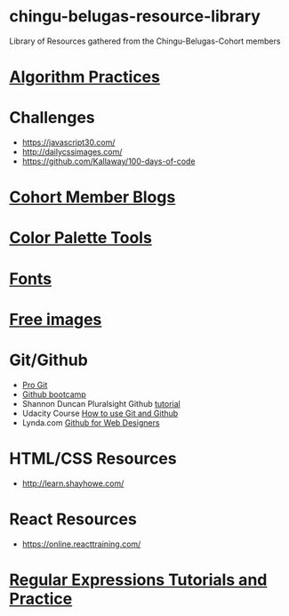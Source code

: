 # chingu-belugas-resource-library
Library of Resources gathered from the Chingu-Belugas-Cohort members

# [Algorithm Practices](algorithm-practice.md)

# Challenges
* https://javascript30.com/
* http://dailycssimages.com/
* https://github.com/Kallaway/100-days-of-code

# [Cohort Member Blogs](member_blogs.md)

# [Color Palette Tools](color-tools.md)

# [Fonts](fonts.md)

# [Free images](free-images.md)

# Git/Github

* [Pro Git](https://git-scm.com/book/en/v2)
* [Github bootcamp](https://help.github.com)
* Shannon Duncan Pluralsight Github [tutorial](https://www.pluralsight.com/blog/software-development/github-tutorial)
* Udacity Course  [How to use Git and Github]( https://www.udacity.com/course/how-to-use-git-and-github--ud775)
* Lynda.com [Github for Web Designers](https://www.lynda.com/GitHub-tutorials/GitHub-Web-Designers/162276-2.html)

# HTML/CSS Resources
* http://learn.shayhowe.com/

# React Resources
* https://online.reacttraining.com/

# [Regular Expressions Tutorials and Practice](regex.md)


